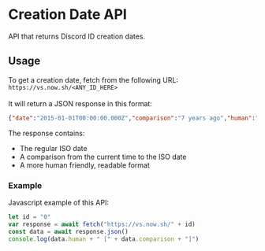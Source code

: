 # Creation Date API
API that returns Discord ID creation dates.

## Usage
To get a creation date, fetch from the following URL:<br>
`https://vs.now.sh/<ANY_ID_HERE>`
<br><br>
It will return a JSON response in this format:<br>
```json
{"date":"2015-01-01T00:00:00.000Z","comparison":"7 years ago","human":"January 1, 2015, 12:00:00 AM"}
```
The response contains:

* The regular ISO date
* A comparison from the current time to the ISO date
* A more human friendly, readable format

### Example
Javascript example of this API:<br>
```js
let id = "0"
var response = await fetch("https://vs.now.sh/" + id)
const data = await response.json()
console.log(data.human + " [" + data.comparison + "]")
```

